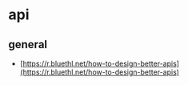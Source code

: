 # api

## general

- [https://r.bluethl.net/how-to-design-better-apis](https://r.bluethl.net/how-to-design-better-apis)